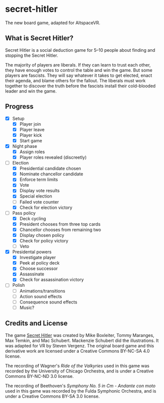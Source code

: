 # secret-hitler

The new board game, adapted for AltspaceVR.

## What is Secret Hitler?

Secret Hitler is a social deduction game for 5–10 people about finding and stopping the Secret Hitler.

The majority of players are liberals. If they can learn to trust each other, they have enough votes to control the table and win the game. But some players are fascists. They will say whatever it takes to get elected, enact their agenda, and blame others for the fallout. The liberals must work together to discover the truth before the fascists install their cold-blooded leader and win the game.

## Progress

- [x] Setup
	- [x] Player join
	- [x] Player leave
	- [x] Player kick
	- [x] Start game
- [x] Night phase
	- [x] Assign roles
	- [x] Player roles revealed (discreetly)
- [ ] Election
	- [x] Presidential candidate chosen
	- [x] Nominate chancellor candidate
	- [x] Enforce term limits
	- [x] Vote
	- [x] Display vote results
	- [x] Special election
	- [ ] Failed vote counter
	- [x] Check for election victory
- [ ] Pass policy
	- [x] Deck cycling
	- [x] President chooses from three top cards
	- [x] Chancellor chooses from remaining two
	- [x] Display chosen policy
	- [x] Check for policy victory
	- [ ] Veto
- [x] Presidental powers
	- [x] Investigate player
	- [x] Peek at policy deck
	- [x] Choose successor
	- [x] Assassinate
	- [x] Check for assassination victory
- [ ] Polish
	- [ ] Animations/transitions
	- [ ] Action sound effects
	- [ ] Consequence sound effects
	- [ ] Music?

## Credits and License

The game [Secret Hitler](http://secrethitler.com/) was created by Mike Boxleiter, Tommy Maranges, Max Temkin, and Mac Schubert. Mackenzie Schubert did the illustrations. It was adapted for VR by Steven Vergenz. The original board game and this derivative work are licensed under a Creative Commons BY-NC-SA 4.0 license.

The recording of Wagner's *Ride of the Valkyries* used in this game was recorded by the University of Chicago Orchestra, and is under a Creative Commons BY-NC-ND 3.0 license.

The recording of Beethoven's *Symphony No. 5 in Cm - Andante con moto* used in this game was recorded by the Fulda Symphonic Orchestra, and is under a Creative Commons BY-SA 3.0 license.